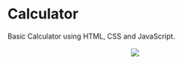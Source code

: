 # Calculator
Basic Calculator using HTML, CSS and JavaScript.

<p align="center" >&nbsp;<img align="center" src="https://user-images.githubusercontent.com/64256552/167281176-d8880b39-d014-498e-a885-f03b810b005b.png" /></p>


